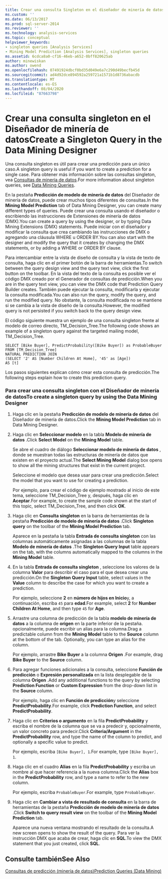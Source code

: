 ```yaml
---
title: Crear una consulta Singleton en el diseñador de minería de datos | Microsoft Docs
ms.custom: ''
ms.date: 06/13/2017
ms.prod: sql-server-2014
ms.reviewer: ''
ms.technology: analysis-services
ms.topic: conceptual
helpviewer_keywords:
- singleton queries [Analysis Services]
- Mining Model Prediction [Analysis Services], singleton queries
ms.assetid: 6cdca8a0-cf16-46eb-a652-0bff820625ab
author: minewiskan
ms.author: owend
ms.openlocfilehash: 07491924dbcf0bd35d049e6a7c290d49becfb45d
ms.sourcegitcommit: ad4d92dce894592a259721a1571b1d8736abacdb
ms.translationtype: MT
ms.contentlocale: es-ES
ms.lasthandoff: 08/04/2020
ms.locfileid: "87663798"
---
```

# <a name="create-a-singleton-query-in-the-data-mining-designer"></a><span data-ttu-id="8f2b5-102">Crear una consulta singleton en el Diseñador de minería de datos</span><span class="sxs-lookup"><span data-stu-id="8f2b5-102">Create a Singleton Query in the Data Mining Designer</span></span>
  <span data-ttu-id="8f2b5-103">Una consulta singleton es útil para crear una predicción para un único caso.</span><span class="sxs-lookup"><span data-stu-id="8f2b5-103">A singleton query is useful if you want to create a prediction for a single case.</span></span> <span data-ttu-id="8f2b5-104">Para obtener más información sobre las consultas singleton, vea [Consultas de minería de datos](data-mining-queries.md).</span><span class="sxs-lookup"><span data-stu-id="8f2b5-104">For more information about singleton queries, see [Data Mining Queries](data-mining-queries.md).</span></span>  
  
 <span data-ttu-id="8f2b5-105">En la pestaña **Predicción de modelo de minería de datos** del Diseñador de minería de datos, puede crear muchos tipos diferentes de consultas.</span><span class="sxs-lookup"><span data-stu-id="8f2b5-105">In the **Mining Model Prediction** tab of Data Mining Designer, you can create many different types of queries.</span></span> <span data-ttu-id="8f2b5-106">Puede crear una consulta usando el diseñador o escribiendo las instrucciones de Extensiones de minería de datos (DMX).</span><span class="sxs-lookup"><span data-stu-id="8f2b5-106">You can create a query by using the designer, or by typing Data Mining Extensions (DMX) statements.</span></span> <span data-ttu-id="8f2b5-107">Puede iniciar con el diseñador y modificar la consulta que crea cambiando las instrucciones de DMX o agregando una cláusula WHERE u ORDER BY.</span><span class="sxs-lookup"><span data-stu-id="8f2b5-107">You can also start with the designer and modify the query that it creates by changing the DMX statements, or by adding a WHERE or ORDER BY clause.</span></span>  
  
 <span data-ttu-id="8f2b5-108">Para intercambiar entre la vista de diseño de consulta y la vista de texto de consulta, haga clic en el primer botón de la barra de herramientas.</span><span class="sxs-lookup"><span data-stu-id="8f2b5-108">To switch between the query design view and the query text view, click the first button on the toolbar.</span></span> <span data-ttu-id="8f2b5-109">En la vista del texto de la consulta es posible ver el código DMX creado por el Generador de consultas de predicción.</span><span class="sxs-lookup"><span data-stu-id="8f2b5-109">When you are in the query text view, you can view the DMX code that Prediction Query Builder creates.</span></span> <span data-ttu-id="8f2b5-110">También puede ejecutar la consulta, modificarla y ejecutar la consulta modificada.</span><span class="sxs-lookup"><span data-stu-id="8f2b5-110">You can also run the query, modify the query, and run the modified query.</span></span> <span data-ttu-id="8f2b5-111">No obstante, la consulta modificada no se mantiene si se cambia a la vista de diseño de la consulta.</span><span class="sxs-lookup"><span data-stu-id="8f2b5-111">However, the modified query is not persisted if you switch back to the query design view.</span></span>  
  
 <span data-ttu-id="8f2b5-112">El código siguiente muestra un ejemplo de una consulta singleton frente al modelo de correo directo, TM_Decision_Tree.</span><span class="sxs-lookup"><span data-stu-id="8f2b5-112">The following code shows an example of a singleton query against the targeted mailing model, TM_Decision_Tree.</span></span>  
  
```  
SELECT [Bike Buyer], PredictProbability([Bike Buyer]) as ProbableBuyer  
FROM [TM_Decision_Tree]  
NATURAL PREDICTION JOIN  
(SELECT '2' AS [Number Children At Home], '45' as [Age])  
AS [t]  
```  
  
 <span data-ttu-id="8f2b5-113">Los pasos siguientes explican cómo crear esta consulta de predicción.</span><span class="sxs-lookup"><span data-stu-id="8f2b5-113">The following steps explain how to create this prediction query.</span></span>  
  
### <a name="to-create-a-singleton-query-by-using-the-data-mining-designer"></a><span data-ttu-id="8f2b5-114">Para crear una consulta singleton con el Diseñador de minería de datos</span><span class="sxs-lookup"><span data-stu-id="8f2b5-114">To create a singleton query by using the Data Mining Designer</span></span>  
  
1.  <span data-ttu-id="8f2b5-115">Haga clic en la pestaña **Predicción de modelo de minería de datos** del Diseñador de minería de datos.</span><span class="sxs-lookup"><span data-stu-id="8f2b5-115">Click the **Mining Model Prediction** tab in Data Mining Designer.</span></span>  
  
2.  <span data-ttu-id="8f2b5-116">Haga clic en **Seleccionar modelo** en la tabla **Modelo de minería de datos** .</span><span class="sxs-lookup"><span data-stu-id="8f2b5-116">Click **Select Model** on the **Mining Model** table.</span></span>  
  
     <span data-ttu-id="8f2b5-117">Se abre el cuadro de diálogo **Seleccionar modelo de minería de datos** , donde se muestran todas las estructuras de minería de datos que existen en el proyecto actual.</span><span class="sxs-lookup"><span data-stu-id="8f2b5-117">The **Select Mining Model** dialog box opens to show all the mining structures that exist in the current project.</span></span>  
  
     <span data-ttu-id="8f2b5-118">Seleccione el modelo que desea usar para crear una predicción.</span><span class="sxs-lookup"><span data-stu-id="8f2b5-118">Select the model that you want to use for creating a prediction.</span></span>  
  
     <span data-ttu-id="8f2b5-119">Por ejemplo, para crear el código de ejemplo mostrado al inicio de este tema, seleccione TM_Decision_Tree y, después, haga clic en **Aceptar**.</span><span class="sxs-lookup"><span data-stu-id="8f2b5-119">For example, to create the sample code shown at the start of this topic, select TM_Decision_Tree, and then click **OK**.</span></span>  
  
3.  <span data-ttu-id="8f2b5-120">Haga clic en **Consulta singleton** en la barra de herramientas de la pestaña **Predicción de modelo de minería de datos** .</span><span class="sxs-lookup"><span data-stu-id="8f2b5-120">Click **Singleton query** on the toolbar of the **Mining Model Prediction** tab.</span></span>  
  
     <span data-ttu-id="8f2b5-121">Aparece en la pestaña la tabla **Entrada de consulta singleton** con las columnas automáticamente asignadas a las columnas de la tabla **Modelo de minería de datos** .</span><span class="sxs-lookup"><span data-stu-id="8f2b5-121">The **Singleton Query Input** table appears on the tab, with the columns automatically mapped to the columns in the **Mining Model** table.</span></span>  
  
4.  <span data-ttu-id="8f2b5-122">En la tabla **Entrada de consulta singleton** , seleccione los valores de la columna **Valor** para describir el caso para el que desea crear una predicción.</span><span class="sxs-lookup"><span data-stu-id="8f2b5-122">On the **Singleton Query Input** table, select values in the **Value** column to describe the case for which you want to create a prediction.</span></span>  
  
     <span data-ttu-id="8f2b5-123">Por ejemplo, seleccione **2** en **número de hijos en Inicio**y, a continuación, escriba `45` para **edad**.</span><span class="sxs-lookup"><span data-stu-id="8f2b5-123">For example, select **2** for **Number Children At Home**, and then type `45` for **Age**.</span></span>  
  
5.  <span data-ttu-id="8f2b5-124">Arrastre una columna de predicción de la tabla **modelo de minería de datos** a la columna de **origen** en la parte inferior de la pestaña. opcionalmente, puede escribir un alias para la columna.</span><span class="sxs-lookup"><span data-stu-id="8f2b5-124">Drag a predictable column from the **Mining Model** table to the **Source** column at the bottom of the tab. Optionally, you can type an alias for the column.</span></span>  
  
     <span data-ttu-id="8f2b5-125">Por ejemplo, arrastre **Bike Buyer** a la columna **Origen** .</span><span class="sxs-lookup"><span data-stu-id="8f2b5-125">For example, drag **Bike Buyer** to the **Source** column.</span></span>  
  
6.  <span data-ttu-id="8f2b5-126">Para agregar funciones adicionales a la consulta, seleccione **Función de predicción** o **Expresión personalizada** en la lista desplegable de la columna **Origen** .</span><span class="sxs-lookup"><span data-stu-id="8f2b5-126">Add any additional functions to the query by selecting **Prediction Function** or **Custom Expression** from the drop-down list in the **Source** column.</span></span>  
  
     <span data-ttu-id="8f2b5-127">Por ejemplo, haga clic en **Función de predicción**y seleccione **PredictProbability**.</span><span class="sxs-lookup"><span data-stu-id="8f2b5-127">For example, click **Prediction Function**, and select **PredictProbability**.</span></span>  
  
7.  <span data-ttu-id="8f2b5-128">Haga clic en **Criterios o argumento** en la fila **PredictProbability** y escriba el nombre de la columna que se va a predecir y, opcionalmente, un valor concreto para predecir.</span><span class="sxs-lookup"><span data-stu-id="8f2b5-128">Click **Criteria/Argument** in the **PredictProbability** row, and type the name of the column to predict, and optionally a specific value to predict.</span></span>  
  
     <span data-ttu-id="8f2b5-129">Por ejemplo, escriba `[Bike Buyer], 1`.</span><span class="sxs-lookup"><span data-stu-id="8f2b5-129">For example, type `[Bike Buyer], 1`.</span></span>  
  
8.  <span data-ttu-id="8f2b5-130">Haga clic en el cuadro **Alias** en la fila **PredictProbability** y escriba un nombre al que hacer referencia a la nueva columna.</span><span class="sxs-lookup"><span data-stu-id="8f2b5-130">Click the **Alias** box in the **PredictProbability** row, and type a name to refer to the new column.</span></span>  
  
     <span data-ttu-id="8f2b5-131">Por ejemplo, escriba `ProbableBuyer`.</span><span class="sxs-lookup"><span data-stu-id="8f2b5-131">For example, type `ProbableBuyer`.</span></span>  
  
9. <span data-ttu-id="8f2b5-132">Haga clic en **Cambiar a vista de resultado de consulta** en la barra de herramientas de la pestaña **Predicción de modelo de minería de datos** .</span><span class="sxs-lookup"><span data-stu-id="8f2b5-132">Click **Switch to query result view** on the toolbar of the **Mining Model Prediction** tab.</span></span>  
  
     <span data-ttu-id="8f2b5-133">Aparece una nueva ventana mostrando el resultado de la consulta.</span><span class="sxs-lookup"><span data-stu-id="8f2b5-133">A new screen opens to show the result of the query.</span></span> <span data-ttu-id="8f2b5-134">Para ver la instrucción DMX que acaba de crear, haga clic en **SQL**.</span><span class="sxs-lookup"><span data-stu-id="8f2b5-134">To view the DMX statement that you just created, click **SQL**.</span></span>  
  
## <a name="see-also"></a><span data-ttu-id="8f2b5-135">Consulte también</span><span class="sxs-lookup"><span data-stu-id="8f2b5-135">See Also</span></span>  
 [<span data-ttu-id="8f2b5-136">Consultas de predicción &#40;minería de datos&#41;</span><span class="sxs-lookup"><span data-stu-id="8f2b5-136">Prediction Queries &#40;Data Mining&#41;</span></span>](prediction-queries-data-mining.md)  
  
  
